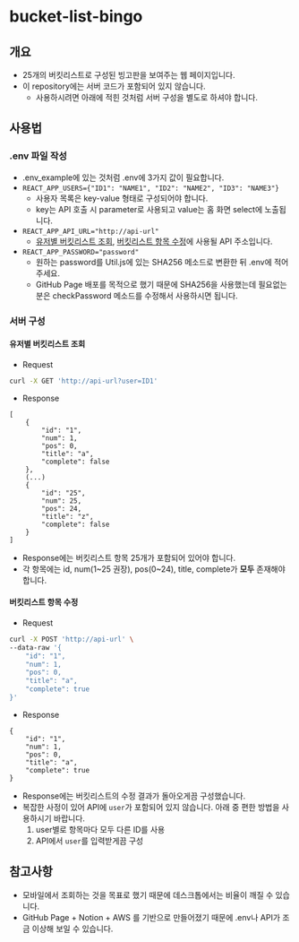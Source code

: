 # bucket-list-bingo

## 개요
* 25개의 버킷리스트로 구성된 빙고판을 보여주는 웹 페이지입니다.
* 이 repository에는 서버 코드가 포함되어 있지 않습니다. 
  * 사용하시려면 아래에 적힌 것처럼 서버 구성을 별도로 하셔야 합니다.

## 사용법
### .env 파일 작성
* .env_example에 있는 것처럼 .env에 3가지 값이 필요합니다.
* `REACT_APP_USERS={"ID1": "NAME1", "ID2": "NAME2", "ID3": "NAME3"}`
  * 사용자 목록은 key-value 형태로 구성되어야 합니다.
  * key는 API 호출 시 parameter로 사용되고 value는 홈 화면 select에 노출됩니다.
* `REACT_APP_API_URL="http://api-url"`
  * [유저별 버킷리스트 조회](https://github.com/ytbeom/bucket-list-bingo#%EC%9C%A0%EC%A0%80%EB%B3%84-%EB%B2%84%ED%82%B7%EB%A6%AC%EC%8A%A4%ED%8A%B8-%EC%A1%B0%ED%9A%8C), [버킷리스트 항목 수정](https://github.com/ytbeom/bucket-list-bingo#%EB%B2%84%ED%82%B7%EB%A6%AC%EC%8A%A4%ED%8A%B8-%ED%95%AD%EB%AA%A9-%EC%88%98%EC%A0%95)에 사용될 API 주소입니다.
* `REACT_APP_PASSWORD="password"`
  * 원하는 password를 Util.js에 있는 SHA256 메소드로 변환한 뒤 .env에 적어주세요.
  * GitHub Page 배포를 목적으로 했기 때문에 SHA256을 사용했는데 필요없는 분은 checkPassword 메소드를 수정해서 사용하시면 됩니다.
  
### 서버 구성
#### 유저별 버킷리스트 조회
* Request
```bash
curl -X GET 'http://api-url?user=ID1'
```
* Response
```
[
    {
        "id": "1",
        "num": 1,
        "pos": 0,
        "title": "a",
        "complete": false
    },
    (...)
    {
        "id": "25",
        "num": 25,
        "pos": 24,
        "title": "z",
        "complete": false
    }
]
```
* Response에는 버킷리스트 항목 25개가 포함되어 있어야 합니다.
* 각 항목에는 id, num(1~25 권장), pos(0~24), title, complete가 **모두** 존재해야 합니다.

#### 버킷리스트 항목 수정
* Request
```bash
curl -X POST 'http://api-url' \
--data-raw '{
    "id": "1",
    "num": 1,
    "pos": 0,
    "title": "a",
    "complete": true
}'
```
* Response
```
{
    "id": "1",
    "num": 1,
    "pos": 0,
    "title": "a",
    "complete": true
}
```
* Response에는 버킷리스트의 수정 결과가 돌아오게끔 구성했습니다.
* 복잡한 사정이 있어 API에 `user`가 포함되어 있지 않습니다. 아래 중 편한 방법을 사용하시기 바랍니다.
  1. user별로 항목마다 모두 다른 ID를 사용
  2. API에서 `user`를 입력받게끔 구성

## 참고사항
* 모바일에서 조회하는 것을 목표로 했기 때문에 데스크톱에서는 비율이 깨질 수 있습니다.
* GitHub Page + Notion + AWS 를 기반으로 만들어졌기 때문에 .env나 API가 조금 이상해 보일 수 있습니다.
